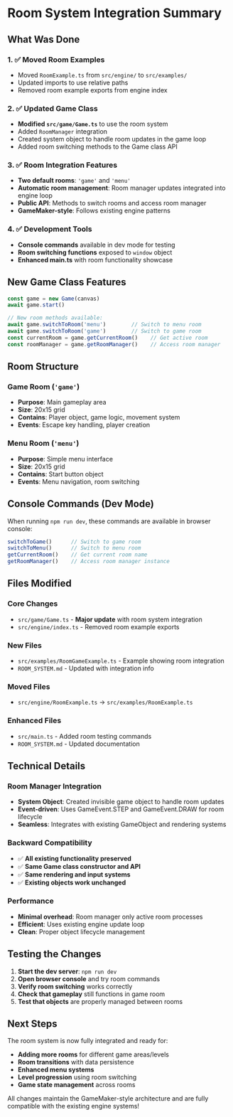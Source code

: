 # Room System Integration Summary

## What Was Done

### 1. ✅ Moved Room Examples
- Moved `RoomExample.ts` from `src/engine/` to `src/examples/`
- Updated imports to use relative paths
- Removed room example exports from engine index

### 2. ✅ Updated Game Class
- **Modified `src/game/Game.ts`** to use the room system
- Added `RoomManager` integration
- Created system object to handle room updates in the game loop
- Added room switching methods to the Game class API

### 3. ✅ Room Integration Features
- **Two default rooms**: `'game'` and `'menu'`
- **Automatic room management**: Room manager updates integrated into engine loop
- **Public API**: Methods to switch rooms and access room manager
- **GameMaker-style**: Follows existing engine patterns

### 4. ✅ Development Tools
- **Console commands** available in dev mode for testing
- **Room switching functions** exposed to `window` object
- **Enhanced main.ts** with room functionality showcase

## New Game Class Features

```typescript
const game = new Game(canvas)
await game.start()

// New room methods available:
await game.switchToRoom('menu')        // Switch to menu room
await game.switchToRoom('game')        // Switch to game room
const currentRoom = game.getCurrentRoom()    // Get active room
const roomManager = game.getRoomManager()    // Access room manager
```

## Room Structure

### Game Room (`'game'`)
- **Purpose**: Main gameplay area
- **Size**: 20x15 grid
- **Contains**: Player object, game logic, movement system
- **Events**: Escape key handling, player creation

### Menu Room (`'menu'`)
- **Purpose**: Simple menu interface
- **Size**: 20x15 grid  
- **Contains**: Start button object
- **Events**: Menu navigation, room switching

## Console Commands (Dev Mode)

When running `npm run dev`, these commands are available in browser console:

```javascript
switchToGame()      // Switch to game room
switchToMenu()      // Switch to menu room
getCurrentRoom()    // Get current room name
getRoomManager()    // Access room manager instance
```

## Files Modified

### Core Changes
- `src/game/Game.ts` - **Major update** with room system integration
- `src/engine/index.ts` - Removed room example exports

### New Files
- `src/examples/RoomGameExample.ts` - Example showing room integration
- `ROOM_SYSTEM.md` - Updated with integration info

### Moved Files
- `src/engine/RoomExample.ts` → `src/examples/RoomExample.ts`

### Enhanced Files
- `src/main.ts` - Added room testing commands
- `ROOM_SYSTEM.md` - Updated documentation

## Technical Details

### Room Manager Integration
- **System Object**: Created invisible game object to handle room updates
- **Event-driven**: Uses GameEvent.STEP and GameEvent.DRAW for room lifecycle
- **Seamless**: Integrates with existing GameObject and rendering systems

### Backward Compatibility
- ✅ **All existing functionality preserved**
- ✅ **Same Game class constructor and API**
- ✅ **Same rendering and input systems**
- ✅ **Existing objects work unchanged**

### Performance
- **Minimal overhead**: Room manager only active room processes
- **Efficient**: Uses existing engine update loop
- **Clean**: Proper object lifecycle management

## Testing the Changes

1. **Start the dev server**: `npm run dev`
2. **Open browser console** and try room commands
3. **Verify room switching** works correctly
4. **Check that gameplay** still functions in game room
5. **Test that objects** are properly managed between rooms

## Next Steps

The room system is now fully integrated and ready for:
- **Adding more rooms** for different game areas/levels
- **Room transitions** with data persistence
- **Enhanced menu systems** 
- **Level progression** using room switching
- **Game state management** across rooms

All changes maintain the GameMaker-style architecture and are fully compatible with the existing engine systems!
